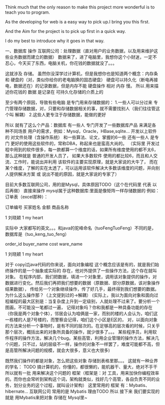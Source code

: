 Think much that the only reason to make this project more wonderful is to teach you to program.

As the developing for web is a easy way to pick up.I bring you this first.

And the Aim for the project is to pick up first in a quick way.

I do my best to introduce why it goes in that way.

一、数据库 操作
互联网公司：处理数据（直对用户的业务数据，以及用来维护这些业务数据而建立的数据）
数据来了，进了电脑里，我想你这个小财迷，一定不忍心，今天买了东西，电脑关机，你花钱的数据就没了。。。

这就涉及 存储。
虽然你没深学过计算机，但是我想你也是知道两个概念：内存条 和 硬盘的（对，类似你给你的老电脑换的固态硬盘）
硬盘可以持久化（断电再接电，数据还在）的记录数据，但是内存不能
硬盘操作 相对 内存 慢。
所以 用来描述你花钱的 数据 是记录在 可持久化存储的介质上的

至少有两个原因，导致有些电脑 是专门用来存储数据的：
1.一些人可以分过来 专门管理存储数据，对，只要和存储数据相关的事，就不需要找别人（我们往往管这个叫 解耦）
2.这些人更专注于存储数据，能做的更好

所以 就有了这么个产品：数据库
有一些人 专门开发了一些数据库产品 来满足各种不同场景 用户的需求，例如：Mysql，Oracle，HBase,sqlite...
开发以上软件的 对文件处理（含操作系统） 和一些算法、论文，掌握的6一些
还有一些人 是专门 更好的使用这些软件的，常称DBA，称起来也是蛮高大尚的。
（实际里 开发过程中用到的软件很多，每一款都算一个维度的话，如果所有维度使用的都不太6，那么这种就是 普通的开发人员了，
如果大多数软件 使用的都比较6，而且和人交流、工作时，能说出并利用 该软件的主要实现原理，就是大家说的大牛了，
而在某个维度，了解的实在太透了，可以运用该软件解决大多数该维度的问题，并向别人提供解决方案 或 说出不能的原因，就是大家说的专家了）

目前大多数互联网公司，用的是Mysql，具体原因TODO（这个在代码里 代表 以后再做）
直接来操作
mysql属于这种数据库:里面是像矩阵一样存储数据的 例如：
订单表（excel那种）：

订单编号  买家姓名  金额  商品名称

   1       刘晓颖    1    my heart
   
实际中 大家都写的英文。。。和java的驼峰命名（tuoFengTuoFeng）不同的是，数据库是（tuo_keng_tuo_feng）

order_id  buyer_name  cost  ware_name

1         刘晓颖      1     my heart

对于 copy过java代码的你来说，面向对象编程 这个概念应该是有的，就是我们始终操作的是一个抽象或实际的 存在，他对外提供了一些操作方法，这个存在就叫对象。
在程序内部，我们把数据，填进一个对象里，调用该对象提供的操作，对数据进行变化。然后我们再把我们想要的数据（原数据、部分原数据，该对象操作结果数据），
传给另一个对象继续操作，传了好几手，最终得到我们想要的数据。为什么这么操作那？（上文提到过的->解耦）
(实际上，我以为面向对象和面向过程编程的最大区别是：当复杂度上升到一定级别，人就处理不过来了。要分析一个图画，不可能没一笔都过一遍，
记得对象吗？你和我都是一种具备功能的存在（你我是两个对象个体），邻居会认为咱俩是一家，而别的楼的人会认为，咱们这一栋楼的人是7号楼的，而警察会记得，咱们这个小区是E区的，
对，以面向对象的方法来分析一个事物时，是有不同的层次的。在足够高的层次看的时候，只关乎那个层次，概括出来的对象所具备的操作，就少很多了。。。
某些程序员，利用软件程序的操作方法，解决几个bug。某些高管，利用企业管理的操作方法，解决几个问题，只不过，站的层级不一样，操作的对象不一样罢了，难度可能都不高，但是高管所解决问题的规模，就会大很多，意义也大很多)

既然我们操作的都是对象，怎么把这些对象 存储到表格里那。。。
这就有一种业界的学名： TODO
搞计算机的，你懂的，都很懒的，能机器干、量大，绝对不手干
所以就有一批 用来解决这个问题的 框架（框架是：对 工具，用来加快你编程效率的。而你也会常听到架构这个词，架构就类似，找好几个高管，各自负责不同的业务，划分业务的这个过程，就叫设计架构）
这里常用的 框架 有：Mybatis、hibernate...
互联网公司 常用的是 Mybatis 理由TODO
所以 接下来 我们要实现的就是 用Mybatis来把对象 存储在 Mysql里~









